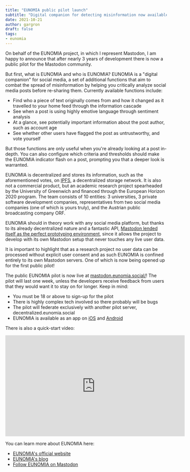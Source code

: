 ```yaml
---
title: "EUNOMIA public pilot launch"
subtitle: "Digital companion for detecting misinformation now available for testing"
date: 2021-10-21
author: gargron
draft: false
tags:
- eunomia
---
```


On behalf of the EUNOMIA project, in which I represent Mastodon, I am happy to announce that after nearly 3 years of development there is now a public pilot for the Mastodon community.

But first, what is EUNOMIA and who is EUNOMIA? EUNOMIA is a "digital companion" for social media, a set of additional functions that aim to combat the spread of misinformation by helping you critically analyze social media posts before re-sharing them. Currently available functions include:

- Find who a piece of text originally comes from and how it changed as it travelled to your home feed through the information cascade
- See when a post is using highly emotive language through sentiment analysis
- At a glance, see potentially important information about the post author, such as account age
- See whether other users have flagged the post as untrustworthy, and vote yourself

But those functions are only useful when you're already looking at a post in-depth. You can also configure which criteria and thresholds should make the EUNOMIA indicator flash on a post, prompting you that a deeper look is warranted.

EUNOMIA is decentralized and stores its information, such as the aforementioned votes, on [IPFS](https://ipfs.io/), a decentralized storage network. It is also not a commercial product, but an academic research project spearheaded by the University of Greenwich and financed through the European Horizon 2020 program. The team consists of 10 entities: 3 universities, 3 private software development companies, representatives from two social media companies (one of which is yours truly), and the Austrian public broadcasting company ORF.

EUNOMIA should in theory work with any social media platform, but thanks to its already decentralized nature and a fantastic API, [Mastodon lended itself as the perfect prototyping environment](https://blog.joinmastodon.org/2020/08/why-eunomia-builds-on-mastodon/), since it allows the project to develop with its own Mastodon setup that never touches any live user data.

It is important to highlight that as a research project no user data can be processed without explicit user consent and as such EUNOMIA is confined entirely to its own Mastodon servers. One of which is now being opened up for the first public pilot!

The public EUNOMIA pilot is now live at [mastodon.eunomia.social/](https://mastodon.eunomia.social/)! The pilot will last one week, unless the developers receive feedback from users that they would want it to stay on for longer. Keep in mind:

- You must be 18 or above to sign-up for the pilot
- There is highly complex tech involved so there probably will be bugs
- The pilot will federate exclusively with another pilot server, decentralized.eunomia.social
- EUNOMIA is available as an app on [iOS](https://apps.apple.com/us/app/eunomia-digital-companion/id1535257247) and [Android](https://play.google.com/store/apps/details?id=gr.uniwa.eee.consert.eunomia.twa)

There is also a quick-start video:

<iframe width="560" height="315" sandbox="allow-same-origin allow-scripts allow-popups" title="EUNOMIA Quick-Start Guide" src="https://diode.zone/videos/embed/155c491a-b830-40b2-a405-04221d40fbca" frameborder="0" allowfullscreen></iframe>

You can learn more about EUNOMIA here:

- [EUNOMIA's official website](https://eunomia.social/)
- [EUNOMIA's blog](https://blog.eunomia.social/)
- [Follow EUNOMIA on Mastodon](https://mastodon.social/@Eunomia)